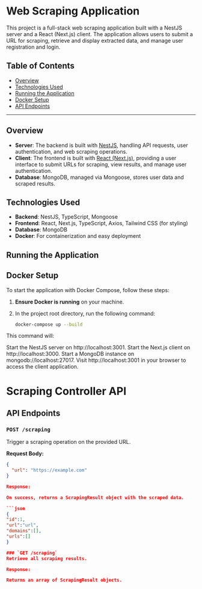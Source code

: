 # Web Scraping Application

This project is a full-stack web scraping application built with a NestJS server and a React (Next.js) client. The application allows users to submit a URL for scraping, retrieve and display extracted data, and manage user registration and login.

## Table of Contents

- [Overview](#overview)
- [Technologies Used](#technologies-used)
- [Running the Application](#running-the-application)
- [Docker Setup](#docker-setup)
- [API Endpoints](#api-endpoints)

---

## Overview

- **Server**: The backend is built with [NestJS](https://nestjs.com/), handling API requests, user authentication, and web scraping operations.
- **Client**: The frontend is built with [React (Next.js)](https://nextjs.org/), providing a user interface to submit URLs for scraping, view results, and manage user authentication.
- **Database**: MongoDB, managed via Mongoose, stores user data and scraped results.

## Technologies Used

- **Backend**: NestJS, TypeScript, Mongoose
- **Frontend**: React, Next.js, TypeScript, Axios, Tailwind CSS (for styling)
- **Database**: MongoDB
- **Docker**: For containerization and easy deployment

## Running the Application

## Docker Setup

To start the application with Docker Compose, follow these steps:

1. **Ensure Docker is running** on your machine.

2. In the project root directory, run the following command:

   ```bash
   docker-compose up --build
This command will:

Start the NestJS server on http://localhost:3001.
Start the Next.js client on http://localhost:3000.
Start a MongoDB instance on mongodb://localhost:27017.
Visit http://localhost:3001 in your browser to access the client application.

# Scraping Controller API

## API Endpoints

### `POST /scraping`
Trigger a scraping operation on the provided URL.

**Request Body:**

```json
{
  "url": "https://example.com"
}

Response:

On success, returns a ScrapingResult object with the scraped data.

```json
{
"id":1,
"url":"url",
"domains":[],
"urls":[]
}

### `GET /scraping`
Retrieve all scraping results.

Response:

Returns an array of ScrapingResult objects.
